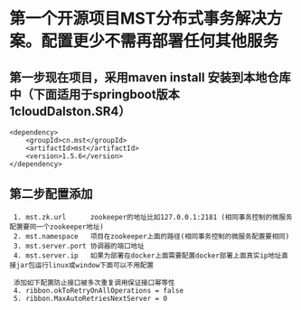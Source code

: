 # 第一个开源项目MST分布式事务解决方案。配置更少不需再部署任何其他服务

## 第一步现在项目，采用maven install 安装到本地仓库中（下面适用于springboot版本1cloudDalston.SR4）
```
<dependency>
	<groupId>cn.mst</groupId>
	<artifactId>mst</artifactId>
	<version>1.5.6</version>
</dependency>
```
## 第二步配置添加
```
 1. mst.zk.url      zookeeper的地址比如127.0.0.1:2181 (相同事务控制的微服务配置要同一个zookeeper地址)
 2. mst.namespace   项目在zookeeper上面的路径(相同事务控制的微服务配置要相同)
 3. mst.server.port 协调器的端口地址
 4. mst.server.ip   如果为部署在docker上面需要配置docker部署上面真实ip地址直接jar包运行linux或window下面可以不用配置
 
 添加如下配置防止接口被多次重复调用保证接口幂等性
 4. ribbon.okToRetryOnAllOperations = false
 5. ribbon.MaxAutoRetriesNextServer = 0
 ```
 
## 


